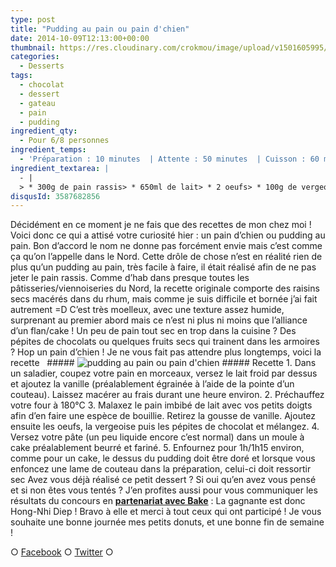 ```yaml
---
type: post
title: "Pudding au pain ou pain d'chien"
date: 2014-10-09T12:13:00+00:00
thumbnail: https://res.cloudinary.com/crokmou/image/upload/v1501605995/pain-d-chien-pudding-pain-recette-crokmou-blog-culinaire-5-73x110_mnuwan.jpg
categories: 
  - Desserts
tags: 
  - chocolat
  - dessert
  - gateau
  - pain
  - pudding
ingredient_qty: 
  - Pour 6/8 personnes
ingredient_temps: 
  - 'Préparation : 10 minutes  | Attente : 50 minutes  | Cuisson : 60 minutes'
ingredient_textarea: |
  - |
  > * 300g de pain rassis> * 650ml de lait> * 2 oeufs> * 100g de vergeoise ou de cassonade> * 1 gousse de vanille> * pépites de chocolat
disqusId: 3587682856
---
```


Décidément en ce moment je ne fais que des recettes de mon chez moi ! Voici donc ce qui a attisé votre curiosité hier : un pain d’chien ou pudding au pain. Bon d’accord le nom ne donne pas forcément envie mais c’est comme ça qu’on l’appelle dans le Nord. Cette drôle de chose n’est en réalité rien de plus qu’un pudding au pain, très facile à faire, il était réalisé afin de ne pas jeter le pain rassis. Comme d’hab dans presque toutes les pâtisseries/viennoiseries du Nord, la recette originale comporte des raisins secs macérés dans du rhum, mais comme je suis difficile et bornée j’ai fait autrement =D C’est très moelleux, avec une texture assez humide, surprenant au premier abord mais ce n’est ni plus ni moins que l’alliance d’un flan/cake ! Un peu de pain tout sec en trop dans la cuisine ? Des pépites de chocolats ou quelques fruits secs qui trainent dans les armoires ? Hop un pain d’chien ! Je ne vous fait pas attendre plus longtemps, voici la recette   ##### ![pudding au pain ou pain d'chien](https://res.cloudinary.com/crokmou/image/upload/v1501605996/pain-d-chien-pudding-pain-recette-crokmou-blog-culinaire-2_smcitv.jpg) ##### Recette 1\. Dans un saladier, coupez votre pain en morceaux, versez le lait froid par dessus et ajoutez la vanille (préalablement égrainée à l’aide de la pointe d’un couteau). Laissez macérer au frais durant une heure environ. 2\. Préchauffez votre four à 180°C 3\. Malaxez le pain imbibé de lait avec vos petits doigts afin d’en faire une espèce de bouillie. Retirez la gousse de vanille. Ajoutez ensuite les oeufs, la vergeoise puis les pépites de chocolat et mélangez. 4\. Versez votre pâte (un peu liquide encore c’est normal) dans un moule à cake préalablement beurré et fariné. 5\. Enfournez pour 1h/1h15 environ, comme pour un cake, le dessus du pudding doit être doré et lorsque vous enfoncez une lame de couteau dans la préparation, celui-ci doit ressortir sec Avez vous déjà réalisé ce petit dessert ? Si oui qu’en avez vous pensé et si non êtes vous tentés ? J’en profites aussi pour vous communiquer les résultats du concours en **[partenariat avec Bake](http://www.crokmou.com/made-by-bake-des-cookies-a-tomber/ "Made by Bake, des cookies à tomber !")** : La gagnante est donc Hong-Nhi Diep ! Bravo à elle et merci à tout ceux qui ont participé ! Je vous souhaite une bonne journée mes petits donuts, et une bonne fin de semaine !

○ [Facebook](https://www.facebook.com/crokmou.blog) ○ [Twitter](https://twitter.com/Crokmou) ○